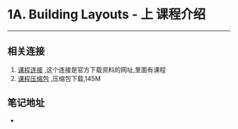 # 1A. Building Layouts - 上 课程介绍

---
##  相关连接

  1.  [课程连接](<http://www.studyjamscn.com/thread-25-1-1.html>) ,这个连接是官方下载资料的网址,里面有课程
  2.  [课程压缩包](http://7xry3e.com2.z0.glb.qiniucdn.com/studyjams/udacity/2016/1A.BuildingLayouts.zip) ,压缩包下载,145M

##  笔记地址
  * 
